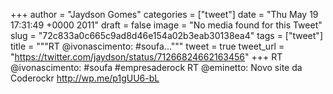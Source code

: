
+++
author = "Jaydson Gomes"
categories = ["tweet"]
date = "Thu May 19 17:31:49 +0000 2011"
draft = false
image = "No media found for this Tweet"
slug = "72c833a0c665c9ad8d46e154a02b3eab30138ea4"
tags = ["tweet"]
title = """RT @ivonascimento: #soufa..."""
tweet = true
tweet_url = "https://twitter.com/jaydson/status/71266824662163456"
+++
RT @ivonascimento: #soufa #empresaderock RT @eminetto: Novo site da Coderockr http://wp.me/p1gUU6-bL
